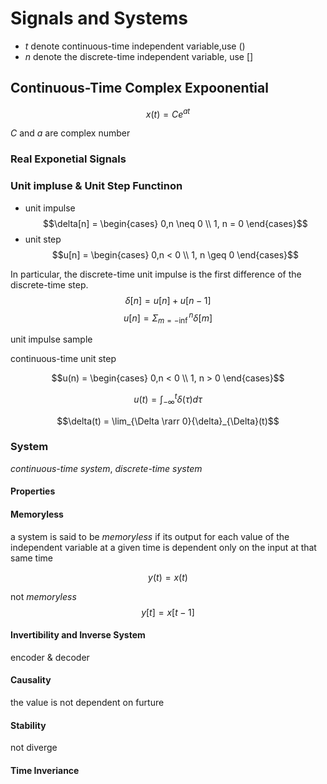 # Signals and Systems

- $t$ denote continuous-time independent variable,use $()$
- $n$ denote the discrete-time independent variable, use $[]$

## Continuous-Time Complex Expoonential

$$x(t) = Ce^{at}$$

$C$ and $a$ are complex number

### Real Exponetial Signals

### Unit impluse & Unit Step Functinon

- unit impulse
$$\delta[n] =
\begin{cases}
    0,n \neq 0 \\
    1, n = 0
\end{cases}$$
- unit step
$$u[n] =
\begin{cases}
    0,n < 0 \\
    1, n \geq 0
\end{cases}$$

In particular, the discrete-time unit impulse is the first difference of the discrete-time step.
$$\delta[n] = u[n] + u[n-1]$$
$$u[n] = \Sigma^n_{m=-\inf}\delta[m]$$

unit impulse sample

continuous-time unit step

$$u(n) =
\begin{cases}
    0,n < 0 \\
    1, n > 0
\end{cases}$$

$$u(t) = \int_{-\infty}^{t}\delta(\tau)d\tau$$

$$\delta(t) = \lim_{\Delta \rarr 0}{\delta}_{\Delta}(t)$$

### System

*continuous-time system*, *discrete-time system*

#### Properties

#### Memoryless
a system is said to be *memoryless* if its output for each value of the independent variable at a given time is dependent only on the input at that same time

$$y(t) = x(t)$$

not *memoryless*
$$y[t] = x[t-1]$$

#### Invertibility and Inverse System
encoder & decoder

#### Causality
the value is not dependent on furture

#### Stability

not diverge

#### Time Inveriance
